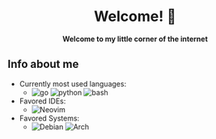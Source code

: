 <div align="center">

# Welcome! 👋

<strong>Welcome to my little corner of the internet</strong>

</div>

## Info about me

- Currently most used languages:
    - ![go](https://img.shields.io/badge/-GO-3776AB?style=flat&logo=GO) ![python](https://img.shields.io/badge/-Python-3776AB?style=flat&logo=Python) ![bash](https://img.shields.io/badge/-BASH-3776AB?style=flat&logo=GNU%20Bash)
- Favored IDEs: 
    - ![Neovim](https://img.shields.io/badge/-Neovim-ff4500?style=flat&logo=Neovim)
- Favored Systems: 
    - ![Debian](https://img.shields.io/badge/-Debian-A81D33?style=flat&logo=Debian) ![Arch](https://img.shields.io/badge/-Arch-A81D33?style=flat&logo=ArchLinux)

<!-- Shoutout to https://github.com/gingerchicken/gingerchicken for the inspiration -->
